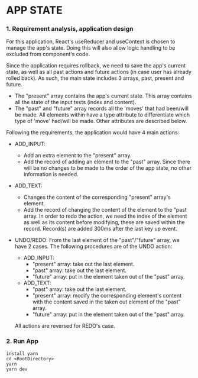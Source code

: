 # APP STATE

### 1. Requirement analysis, application design

For this application, React's useReducer and useContext is chosen to manage the app's state. Doing this will also allow logic handling to be excluded from component's code.

Since the application requires rollback, we need to save the app's current state, as well as all past actions and future actions (in case user has already rolled back). As such, the main state includes 3 arrays, past, present and future.

- The "present" array contains the app's current state. This array contains all the state of the input texts (index and content).
- The "past" and "future" array records all the 'moves' that had been/will be made. All elements within have a type attribute to differentiate which type of 'move' had/will be made. Other attributes are described below.

Following the requirements, the application would have 4 main actions:

- ADD_INPUT:
  - Add an extra element to the "present" array.
  - Add the record of adding an element to the "past" array. Since there will be no changes to be made to the order of the app state, no other information is needed.
- ADD_TEXT:
  - Changes the content of the corresponding "present" array's element.
  - Add the record of changing the content of the element to the "past array. In order to redo the action, we need the index of the element as well as its content before modifying, these are saved within the record. Record(s) are added 300ms after the last key up event.
- UNDO/REDO:
  From the last element of the "past"/"future" array, we have 2 cases. The following procedures are of the UNDO action:

  - ADD_INPUT:
    - "present" array: take out the last element.
    - "past" array: take out the last element.
    - "future" array: put in the element taken out of the "past" array.
  - ADD_TEXT:
    - "past" array: take out the last element.
    - "present" array: modify the corresponding element's content with the content saved in the taken out element of the "past" array.
    - "future" array: put in the element taken out of the "past" array.

  All actions are reversed for REDO's case.

### 2. Run App

```
install yarn
cd <RootDirectory>
yarn
yarn dev
```
